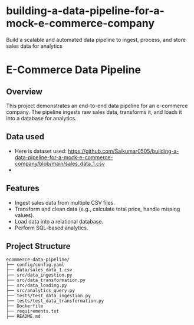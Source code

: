 # building-a-data-pipeline-for-a-mock-e-commerce-company
Build a scalable and automated data pipeline to ingest, process, and store sales data for analytics
# E-Commerce Data Pipeline

## Overview
This project demonstrates an end-to-end data pipeline for an e-commerce company. The pipeline ingests raw sales data, transforms it, and loads it into a database for analytics.

## Data used
- Here is dataset used: https://github.com/Saikumar0505/building-a-data-pipeline-for-a-mock-e-commerce-company/blob/main/sales_data_1.csv
- 
## Features
- Ingest sales data from multiple CSV files.
- Transform and clean data (e.g., calculate total price, handle missing values).
- Load data into a relational database.
- Perform SQL-based analytics.

## Project Structure
```plaintext
ecommerce-data-pipeline/
├── config/config.yaml
├── data/sales_data_1.csv
├── src/data_ingestion.py
├── src/data_transformation.py
├── src/data_loading.py
├── src/analytics_query.py
├── tests/test_data_ingestion.py
├── tests/test_data_transformation.py
├── Dockerfile
├── requirements.txt
├── README.md
